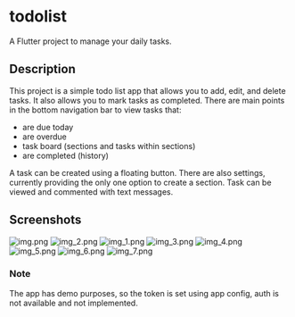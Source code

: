 # todolist

A Flutter project to manage your daily tasks.

## Description

This project is a simple todo list app that allows you to add, edit, and delete tasks. It also allows you to mark tasks as completed.
There are main points in the bottom navigation bar to view tasks that:
- are due today
- are overdue
- task board (sections and tasks within sections)
- are completed (history)

A task can be created using a floating button.
There are also settings, currently providing the only one option to create a section.
Task can be viewed and commented with text messages.

## Screenshots
![img.png](img.png)
![img_2.png](img_2.png)
![img_1.png](img_1.png)
![img_3.png](img_3.png)
![img_4.png](img_4.png)
![img_5.png](img_5.png)
![img_6.png](img_6.png)
![img_7.png](img_7.png)


### Note
The app has demo purposes, so the token is set using app config, auth is not available and not implemented.
